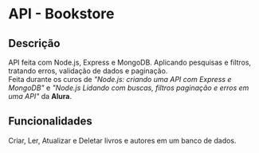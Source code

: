 # API - Bookstore

## Descrição
API feita com Node.js, Express e MongoDB. Aplicando pesquisas e filtros, tratando erros, validação de dados e paginação.  
Feita durante os curos de *"Node.js: criando uma API com Express e MongoDB"* e *"Node.js Lidando com buscas, filtros paginação e erros em uma API"* da **Alura**.

## Funcionalidades
Criar, Ler, Atualizar e Deletar livros e autores em um banco de dados.



